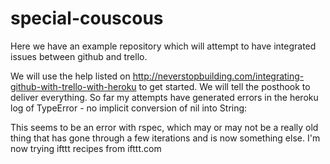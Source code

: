 # special-couscous

Here we have an example repository which will attempt to have integrated issues between github and trello.

We will use the help listed on http://neverstopbuilding.com/integrating-github-with-trello-with-heroku to get started.
We will tell the posthook to deliver everything. So far my attempts have generated errors in the heroku log of 
TypeError - no implicit conversion of nil into String:

This seems to be an error with rspec, which may or may not be a really old thing that has gone through a few iterations and is now something else. I'm now trying ifttt recipes from ifttt.com
